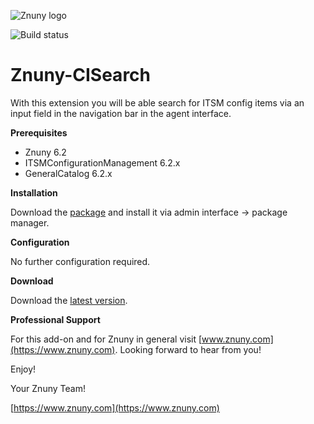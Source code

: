 ![Znuny logo](https://www.znuny.com/assets/images/logo_small.png)


![Build status](https://badge.proxy.znuny.com/Znuny4OTRS-CISearch/rel-6_2)

Znuny-CISearch
==============
With this extension you will be able search for ITSM config items via an input field in the navigation bar in the agent interface.

**Prerequisites**

- Znuny 6.2
- ITSMConfigurationManagement 6.2.x
- GeneralCatalog 6.2.x

**Installation**

Download the [package](https://addons.znuny.com/api/addon_repos/public/2121/latest) and install it via admin interface -> package manager.

**Configuration**

No further configuration required.

**Download**

Download the [latest version](https://addons.znuny.com/api/addon_repos/public/2121/latest).

**Professional Support**

For this add-on and for Znuny in general visit [www.znuny.com](https://www.znuny.com). Looking forward to hear from you!

Enjoy!

Your Znuny Team!

[https://www.znuny.com](https://www.znuny.com)
